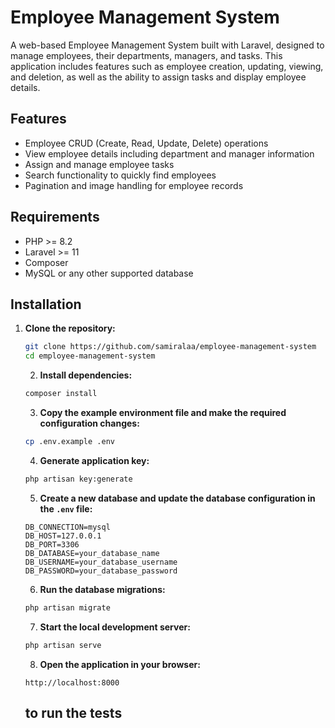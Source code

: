 # Employee Management System

A web-based Employee Management System built with Laravel, designed to manage employees, their departments, managers, and tasks. This application includes features such as employee creation, updating, viewing, and deletion, as well as the ability to assign tasks and display employee details.

## Features

- Employee CRUD (Create, Read, Update, Delete) operations
- View employee details including department and manager information
- Assign and manage employee tasks
- Search functionality to quickly find employees
- Pagination and image handling for employee records

## Requirements

- PHP >= 8.2
- Laravel >= 11
- Composer
- MySQL or any other supported database

## Installation

1. **Clone the repository:**
   ```bash
   git clone https://github.com/samiralaa/employee-management-system
   cd employee-management-system
   ```
   2. **Install dependencies:**
   ```bash
   composer install
   ```
   3. **Copy the example environment file and make the required configuration changes:**
   ```bash
   cp .env.example .env
   ```
   4. **Generate application key:**
   ```bash
   php artisan key:generate
   ```
   5. **Create a new database and update the database configuration in the `.env` file:**
   ```
   DB_CONNECTION=mysql
   DB_HOST=127.0.0.1
   DB_PORT=3306
   DB_DATABASE=your_database_name
   DB_USERNAME=your_database_username
   DB_PASSWORD=your_database_password
   ```
   6. **Run the database migrations:**
   ```bash
   php artisan migrate
   ```
   7. **Start the local development server:**
   ```bash
   php artisan serve
   ```
   8. **Open the application in your browser:**
   ```
   http://localhost:8000
   ```
   ## to run the tests
   